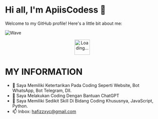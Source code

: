 
# Hi all, I'm ApiisCodess 👋

Welcome to my GitHub profile! Here's a little bit about me:

![Wave](https://telegra.ph/file/fe1c8aefdc227e7367e00.gif)

<div align="center">
  <img src="https://github.com/mitul3737/mitul3737/blob/main/Wave.gif" alt="Loading..." width="50"/>
</div>

# MY INFORMATION
- 👯 Saya Memiliki Ketertarikan Pada Coding Seperti Website, Bot WhatsApp, Bot Telegram, Dll.
- 🤔 Saya Melakukan Coding Dengan Bantuan ChatGPT
- 💬 Saya Memiliki Sedikit Skill Di Bidang Coding Khususnya, JavaScript, Python.
- 📫 Inbox: [hafizzxyc@gmail.com](mailto:hafizzxyc@gmail.com)
